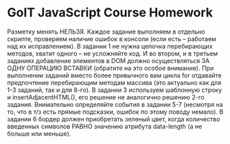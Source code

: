 # GoIT JavaScript Course Homework

Разметку менять НЕЛЬЗЯ.
 Каждое задание выполняем в отдельно скрипте, проверяем наличие ошибок в консоли (если есть – работаем над их исправлением).
В задании 1 не нужна цепочка перебирающих методов, хватит одного – не усложняйте код.
И во втором, и в третьем заданиях добавление элементов в DOM должно осуществляться ЗА ОДНУ ОПЕРАЦИЮ ВСТАВКИ (обратите на это особое внимание).
При выполнении заданий вместо более привычного вам цикла for отдавайте предпочтение перебирающим методам массива (это актуально как для 1-3 заданий, так и для 8-го).
В задании 3 используем шаблонную строку и insertAdjacentHTML(), его решение не аналогично решению 2-го задания.
Внимательно определяйте события в задании 5-7 (несмотря на то, что в т/з есть прямые подсказки, ошибок по этому поводу немало).
 В задании 6 бордер должен приобретать зеленый цвет, когда количество введенных символов РАВНО значению атрибута data-length (а не больше или меньше).